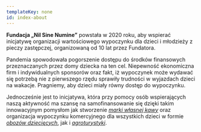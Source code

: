 ```yaml
---
templateKey: none
id: index-about
---
```

**Fundacja „Nil Sine Numine”** powstała w 2020 roku, aby wspierać inicjatywę organizacji wartościowego wypoczynku dla dzieci i młodzieży z pieczy zastępczej, organizowaną od 10 lat przez Fundatora. 



Pandemia spowodowała pogorszenie dostępu do środków finansowych przeznaczanych przez  domy dziecka na ten cel. Niepewność ekonomiczna firm i indywidualnych sponsorów oraz fakt, iż wypoczynek może wydawać się potrzebą nie z pierwszego rzędu sprawiły trudności w wyjazdach dzieci na wakacje. Pragniemy, aby dzieci miały równy dostęp do wypoczynku.



Jednocześnie jest to inicjatywa, która przy pomocy osób wspierających naszą aktywność ma szansę na samofinansowanie się dzięki takim innowacyjnym pomysłom jak stworzenie *[marki własnej kawy](https://numine.pl/shop/)* oraz organizacja wypoczynku komercyjnego dla wszystkich dzieci w formie *[obozów dziecięcych](https://obozydzieciece.pl/)*, jak i *[agroturystyki](http://noclegitykocin.pl/)*.